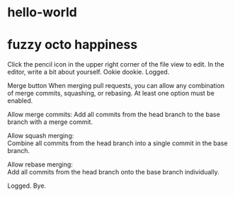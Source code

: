 # hello-world
# fuzzy octo happiness

Click the pencil icon in the upper right corner of the file view to edit. In the editor, write a bit about yourself. Ookie dookie. 
Logged.

Merge button
When merging pull requests, you can allow any combination of merge commits, squashing, or rebasing. At least one option must be enabled.

Allow merge commits: 
Add all commits from the head branch to the base branch with a merge commit.

Allow squash merging:  
Combine all commits from the head branch into a single commit in the base branch.

Allow rebase merging:  
Add all commits from the head branch onto the base branch individually.

Logged. Bye.
